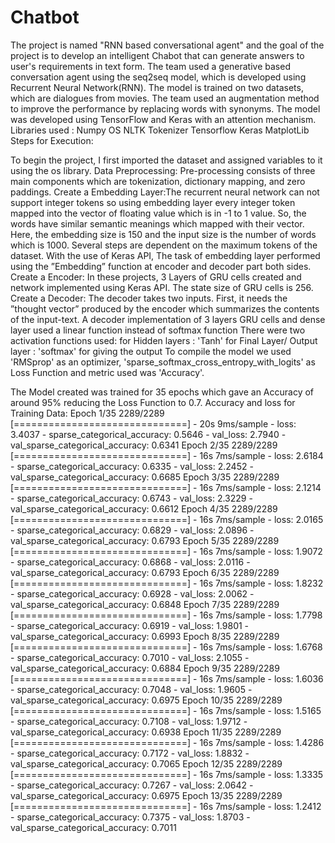 # Chatbot
The project is named "RNN based conversational agent" and the goal of the project is to develop an intelligent Chabot that can generate answers to user's requirements in text form. The team used a generative based conversation agent using the seq2seq model, which is developed using Recurrent Neural Network(RNN). The model is trained on two datasets, which are dialogues from movies. The team used an augmentation method to improve the performance by replacing words with synonyms. The model was developed using TensorFlow and Keras with an attention mechanism.
Libraries used :
Numpy
OS
NLTK
Tokenizer
Tensorflow
Keras
MatplotLib
Steps for Execution:

To begin the project, I first imported the dataset and assigned variables to it using the os library.
Data Preprocessing: Pre-processing consists of three main components which are tokenization, dictionary mapping, and zero paddings.
Create a Embedding Layer:The recurrent neural network can not support integer tokens so using embedding layer every integer token mapped into the vector of floating value which is in -1 to 1 value. So, the words have similar semantic meanings which mapped with their vector. Here, the embedding size is 150 and the input size is the number of words which is 1000. Several steps are dependent on the maximum tokens of the dataset. With the use of Keras API, The task of embedding layer performed using the ”Embedding” function at encoder and decoder part both sides.
Create a Encoder: In these projects, 3 Layers of GRU cells created and network implemented using Keras API. The state size of GRU cells is 256.
Create a Decoder: The decoder takes two inputs. First, it needs the ”thought vector” produced by the encoder which summarizes the contents of the input-text. A decoder implementation of 3 layers GRU cells and dense layer used a linear function instead of softmax function
There were two activation functions used:
for Hidden layers : 'Tanh'
for Final Layer/ Output layer : 'softmax' for giving the output
To compile the model we used 'RMSprop' as an optimizer, 'sparse_softmax_cross_entropy_with_logits' as Loss Function and metric used was 'Accuracy'.

The Model created was trained for 35 epochs which gave an Accuracy of around 95% reducing the Loss Function to 0.7.
Accuracy and loss for Training Data:
Epoch 1/35
2289/2289 [==============================] - 20s 9ms/sample - loss: 3.4037 - sparse_categorical_accuracy: 0.5646 - val_loss: 2.7940 - val_sparse_categorical_accuracy: 0.6341
Epoch 2/35
2289/2289 [==============================] - 16s 7ms/sample - loss: 2.6184 - sparse_categorical_accuracy: 0.6335 - val_loss: 2.2452 - val_sparse_categorical_accuracy: 0.6685
Epoch 3/35
2289/2289 [==============================] - 16s 7ms/sample - loss: 2.1214 - sparse_categorical_accuracy: 0.6743 - val_loss: 2.3229 - val_sparse_categorical_accuracy: 0.6612
Epoch 4/35
2289/2289 [==============================] - 16s 7ms/sample - loss: 2.0165 - sparse_categorical_accuracy: 0.6829 - val_loss: 2.0896 - val_sparse_categorical_accuracy: 0.6793
Epoch 5/35
2289/2289 [==============================] - 16s 7ms/sample - loss: 1.9072 - sparse_categorical_accuracy: 0.6868 - val_loss: 2.0116 - val_sparse_categorical_accuracy: 0.6793
Epoch 6/35
2289/2289 [==============================] - 16s 7ms/sample - loss: 1.8232 - sparse_categorical_accuracy: 0.6928 - val_loss: 2.0062 - val_sparse_categorical_accuracy: 0.6848
Epoch 7/35
2289/2289 [==============================] - 16s 7ms/sample - loss: 1.7798 - sparse_categorical_accuracy: 0.6919 - val_loss: 1.9801 - val_sparse_categorical_accuracy: 0.6993
Epoch 8/35
2289/2289 [==============================] - 16s 7ms/sample - loss: 1.6768 - sparse_categorical_accuracy: 0.7010 - val_loss: 2.1055 - val_sparse_categorical_accuracy: 0.6884
Epoch 9/35
2289/2289 [==============================] - 16s 7ms/sample - loss: 1.6036 - sparse_categorical_accuracy: 0.7048 - val_loss: 1.9605 - val_sparse_categorical_accuracy: 0.6975
Epoch 10/35
2289/2289 [==============================] - 16s 7ms/sample - loss: 1.5165 - sparse_categorical_accuracy: 0.7108 - val_loss: 1.9712 - val_sparse_categorical_accuracy: 0.6938
Epoch 11/35
2289/2289 [==============================] - 16s 7ms/sample - loss: 1.4286 - sparse_categorical_accuracy: 0.7172 - val_loss: 1.8832 - val_sparse_categorical_accuracy: 0.7065
Epoch 12/35
2289/2289 [==============================] - 16s 7ms/sample - loss: 1.3335 - sparse_categorical_accuracy: 0.7267 - val_loss: 2.0642 - val_sparse_categorical_accuracy: 0.6975
Epoch 13/35
2289/2289 [==============================] - 16s 7ms/sample - loss: 1.2412 - sparse_categorical_accuracy: 0.7375 - val_loss: 1.8703 - val_sparse_categorical_accuracy: 0.7011
